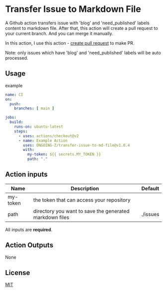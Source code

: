 # Transfer Issue to Markdown File

A Github action transfers issue with 'blog' and 'need_published' labels content to markdown file. After that, this action will create a pull
request to your current branch. And you can merge it manually.

In this action, I use this action - [create pull request][1] to make PR.

Note: only issues which have 'blog' and 'need_published' labels will be auto processed.

## Usage

example
```yml
name: CI
on:
  push:
    branches: [ main ]

jobs:
  build:
    runs-on: ubuntu-latest
    steps:
      - uses: actions/checkout@v2
      - name: Example Action
        uses: ONGOING-Z/transfer-issue-to-md-file@v1.0.4
        with:
          my-token: ${{ secrets.MY_TOKEN }}
          path: "."
```

## Action inputs
| Name     | Description                                             | Default  |
|----------|---------------------------------------------------------|----------|
| my-token | the token that can access your repository               |          |
| path     | directory you want to save the generated markdown files | ./issues |

All inputs are **required**.

## Action Outputs
None

## License

[MIT][license_addr]


[1]: https://github.com/peter-evans/create-pull-request
[license_addr]: https://github.com/ONGOING-Z/transfer-issue-to-md-file/blob/main/LICENSE
